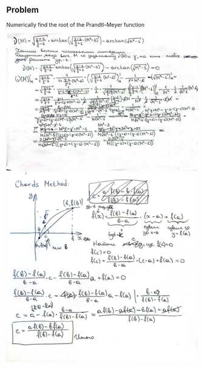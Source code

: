 ## Problem
Numerically find the root of the Prandtl–Meyer function

![Function derivative](images/df.png)
![Chords method explanation](images/chords_method.png)
